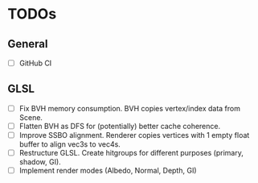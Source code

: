 # TODOs

## General
- [ ] GitHub CI

## GLSL
- [ ] Fix BVH memory consumption. BVH copies vertex/index data from Scene.
- [ ] Flatten BVH as DFS for (potentially) better cache coherence.
- [ ] Improve SSBO alignment. Renderer copies vertices with 1 empty float buffer to align vec3s to vec4s.
- [ ] Restructure GLSL. Create hitgroups for different purposes (primary, shadow, GI).
- [ ] Implement render modes (Albedo, Normal, Depth, GI)
